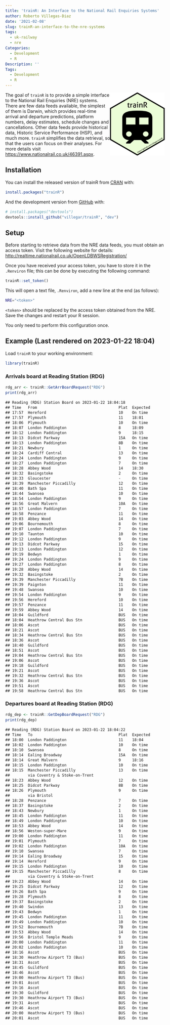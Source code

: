 ```yaml
---
title: 'trainR: An Interface to the National Rail Enquiries Systems'
author: Roberto Villegas-Diaz
date: '2021-02-08'
slug: trainR-an-interface-to-the-nre-systems
tags:
  - uk-railway
  - nre
Categories:
  - Development
  - R
Description: ''
Tags:
  - Development
  - R
---
```


<img src="https://raw.githubusercontent.com/villegar/trainR/main/inst/images/logo.png" alt="logo" align="right" height=200px/>

The goal of `trainR` is to provide a simple interface to the 
National Rail Enquiries (NRE) systems. There are few data feeds 
available, the simplest of them is Darwin, which provides real-time 
arrival and departure predictions, platform numbers, delay estimates, 
schedule changes and cancellations. Other data feeds provide historical 
data, Historic Service Performance (HSP), and much more. `trainR` 
simplifies the data retrieval, so that the users can focus on their 
analyses. For more details visit 
https://www.nationalrail.co.uk/46391.aspx.

## Installation

You can install the released version of trainR from [CRAN](https://CRAN.R-project.org) with:

``` r
install.packages("trainR")
```

And the development version from [GitHub](https://github.com/) with:

``` r
# install.packages("devtools")
devtools::install_github("villegar/trainR", "dev")
```

## Setup
Before starting to retrieve data from the NRE data feeds, you must obtain an access token. 
Visit the following website for details: http://realtime.nationalrail.co.uk/OpenLDBWSRegistration/

Once you have received your access token, you have to store it in the `.Renviron` file; this can be 
done by executing the following command:


```r
trainR::set_token()
```

This will open a text file, `.Renviron`, add a new line at the end (as follows):

```bash
NRE="<token>"
```

`<token>` should be replaced by the access token obtained from the NRE. Save the changes and restart 
your R session.

You only need to perform this configuration once.

## Example (Last rendered on 2023-01-22 18:04)

Load `trainR` to your working environment:

```r
library(trainR)
```

### Arrivals board at Reading Station (RDG)


```r
rdg_arr <- trainR::GetArrBoardRequest("RDG")
print(rdg_arr)
```

```
## Reading (RDG) Station Board on 2023-01-22 18:04:18
## Time   From                                    Plat  Expected
## 17:57  Hereford                                10    On time
## 17:57  Plymouth                                11    18:01
## 18:06  Plymouth                                10    On time
## 18:07  London Paddington                       8     18:09
## 18:12  London Paddington                       9     18:15
## 18:13  Didcot Parkway                          15A   On time
## 18:13  London Paddington                       8B    On time
## 18:21  Newbury                                 1     On time
## 18:24  Cardiff Central                         13    On time
## 18:24  London Paddington                       9     On time
## 18:27  London Paddington                       7     On time
## 18:28  Abbey Wood                              14    18:30
## 18:32  Basingstoke                             2     On time
## 18:33  Gloucester                              -     On time
## 18:39  Manchester Piccadilly                   12    On time
## 18:40  Bath Spa                                11    On time
## 18:44  Swansea                                 10    On time
## 18:54  London Paddington                       9     On time
## 18:56  Great Malvern                           10A   On time
## 18:57  London Paddington                       7     On time
## 18:58  Penzance                                11    On time
## 19:03  Abbey Wood                              14    On time
## 19:06  Bournemouth                             8     On time
## 19:07  London Paddington                       7     On time
## 19:10  Taunton                                 10    On time
## 19:12  London Paddington                       9     On time
## 19:13  Didcot Parkway                          15    On time
## 19:13  London Paddington                       12    On time
## 19:19  Bedwyn                                  1     On time
## 19:24  London Paddington                       9     On time
## 19:27  London Paddington                       8     On time
## 19:28  Abbey Wood                              14    On time
## 19:32  Basingstoke                             2     On time
## 19:39  Manchester Piccadilly                   7B    On time
## 19:39  Paignton                                11    On time
## 19:48  Swansea                                 10    On time
## 19:54  London Paddington                       9     On time
## 19:56  Hereford                                10    On time
## 19:57  Penzance                                11    On time
## 19:59  Abbey Wood                              14    On time
## 18:04  Guildford                               BUS   On time
## 18:04  Heathrow Central Bus Stn                BUS   On time
## 18:06  Ascot                                   BUS   On time
## 18:21  Ascot                                   BUS   On time
## 18:34  Heathrow Central Bus Stn                BUS   On time
## 18:36  Ascot                                   BUS   On time
## 18:40  Guildford                               BUS   On time
## 18:51  Ascot                                   BUS   On time
## 19:04  Heathrow Central Bus Stn                BUS   On time
## 19:06  Ascot                                   BUS   On time
## 19:18  Guildford                               BUS   On time
## 19:21  Ascot                                   BUS   On time
## 19:32  Heathrow Central Bus Stn                BUS   On time
## 19:36  Ascot                                   BUS   On time
## 19:51  Ascot                                   BUS   On time
## 19:58  Heathrow Central Bus Stn                BUS   On time
```

### Departures board at Reading Station (RDG)


```r
rdg_dep <- trainR::GetDepBoardRequest("RDG")
print(rdg_dep)
```

```
## Reading (RDG) Station Board on 2023-01-22 18:04:22
## Time   To                                      Plat  Expected
## 18:00  London Paddington                       11    18:04
## 18:02  London Paddington                       10    On time
## 18:10  Swansea                                 8     On time
## 18:14  Ealing Broadway                         15A   On time
## 18:14  Great Malvern                           9     18:16
## 18:15  London Paddington                       10    On time
## 18:15  Manchester Piccadilly                   13    On time
##        via Coventry & Stoke-on-Trent           
## 18:23  Abbey Wood                              12    On time
## 18:25  Didcot Parkway                          8B    On time
## 18:26  Plymouth                                9     On time
##        via Bristol                             
## 18:28  Penzance                                7     On time
## 18:37  Basingstoke                             2     On time
## 18:43  Newbury                                 1     On time
## 18:45  London Paddington                       11    On time
## 18:49  London Paddington                       10    On time
## 18:53  Abbey Wood                              14    On time
## 18:56  Weston-super-Mare                       9     On time
## 19:00  London Paddington                       11    On time
## 19:01  Plymouth                                7     On time
## 19:02  London Paddington                       10A   On time
## 19:10  Swansea                                 7     On time
## 19:14  Ealing Broadway                         15    On time
## 19:14  Hereford                                9     On time
## 19:15  London Paddington                       10    On time
## 19:15  Manchester Piccadilly                   8     On time
##        via Coventry & Stoke-on-Trent           
## 19:23  Abbey Wood                              14    On time
## 19:25  Didcot Parkway                          12    On time
## 19:26  Bath Spa                                9     On time
## 19:28  Plymouth                                8     On time
## 19:37  Basingstoke                             2     On time
## 19:40  Swindon                                 13    On time
## 19:43  Bedwyn                                  1     On time
## 19:45  London Paddington                       11    On time
## 19:49  London Paddington                       10    On time
## 19:52  Bournemouth                             7B    On time
## 19:53  Abbey Wood                              14    On time
## 19:56  Bristol Temple Meads                    9     On time
## 20:00  London Paddington                       11    On time
## 20:02  London Paddington                       10    On time
## 18:16  Ascot                                   BUS   On time
## 18:30  Heathrow Airport T3 (Bus)               BUS   On time
## 18:31  Ascot                                   BUS   On time
## 18:45  Guildford                               BUS   On time
## 18:46  Ascot                                   BUS   On time
## 19:00  Heathrow Airport T3 (Bus)               BUS   On time
## 19:01  Ascot                                   BUS   On time
## 19:16  Ascot                                   BUS   On time
## 19:30  Guildford                               BUS   On time
## 19:30  Heathrow Airport T3 (Bus)               BUS   On time
## 19:31  Ascot                                   BUS   On time
## 19:46  Ascot                                   BUS   On time
## 20:00  Heathrow Airport T3 (Bus)               BUS   On time
## 20:01  Ascot                                   BUS   On time
```

